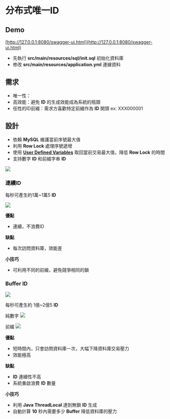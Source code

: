 # 分布式唯一ID

## Demo

[http://127.0.0.1:8080/swagger-ui.html](http://127.0.0.1:8080/swagger-ui.html)

* 先執行 __src/main/resources/sql/init.sql__ 初始化資料庫
* 修改 __src/main/resources/application.yml__ 連線資料

## 需求

* 唯一性：
* 高效能：避免 __ID__ 的生成效能成為系統的瓶頸
* 任性的ID前綴：需求方喜歡特定前綴作為 __ID__ 開頭 ex: XXX000001

## 設計

* 依賴 __MySQL__ 維護當前序號最大值
* 利用 __Row Lock__ 處理序號遞增
* 使用 __[User Defined Variables](https://dev.mysql.com/doc/refman/8.0/en/user-variables.html)__ 取回當前交易最大值，降低 __Row Lock__ 的時間
* 支持數字 __ID__ 和前綴字串 __ID__

![](https://i.imgur.com/OsHGBmU.png)


### 連續ID

每秒可產生約1萬~1萬5 __ID__ 

![](https://i.imgur.com/T4qV4GZ.png)

__優點__

* 連續，不浪費ID

__缺點__

* 每次訪問資料庫，效能差

__小技巧__

* 可利用不同的前綴，避免競爭相同的鎖

### Buffer ID

![](https://i.imgur.com/sm9OYA1.png)


每秒可產生約 1億~2億5 __ID__

純數字
![](https://i.imgur.com/xW7uAKY.png)

前綴
![](https://i.imgur.com/4sisz0X.png)

__優點__

* 短時間內，只會訪問資料庫一次，大幅下降資料庫交易壓力
* 效能極高

__缺點__

* __ID__ 連續性不高
* 系統重啟浪費 __ID__ 數量

__小技巧__

* 利用 __Java ThreadLocal__ 達到無鎖 __ID__ 生成
* 自動計算 __10__ 秒內需要多少 __Buffer__ 降低資料庫的壓力